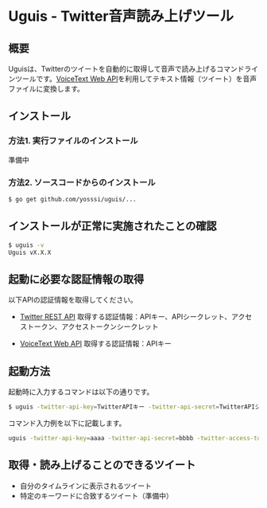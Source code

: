 # Uguis - Twitter音声読み上げツール

## 概要

Uguisは、Twitterのツイートを自動的に取得して音声で読み上げるコマンドラインツールです。[VoiceText Web API](https://cloud.voicetext.jp/webapi)を利用してテキスト情報（ツイート）を音声ファイルに変換します。

## インストール

### 方法1. 実行ファイルのインストール

準備中

### 方法2. ソースコードからのインストール

```sh
$ go get github.com/yosssi/uguis/...
```

## インストールが正常に実施されたことの確認

```sh
$ uguis -v
Uguis vX.X.X
```

## 起動に必要な認証情報の取得

以下APIの認証情報を取得してください。

* [Twitter REST API](https://dev.twitter.com/)
取得する認証情報：APIキー、APIシークレット、アクセストークン、アクセストークンシークレット

* [VoiceText Web API](https://cloud.voicetext.jp/webapi)
取得する認証情報：APIキー

## 起動方法

起動時に入力するコマンドは以下の通りです。

```sh
$ uguis -twitter-api-key=TwitterAPIキー -twitter-api-secret=TwitterAPIシークレット -twitter-access-token=Twitterアクセストークン -twitter-access-token-secret=Twitterアクセストークンシークレット -voicetext-api-key=VoiceTextAPIキー -p=音声ファイル再生コマンド
```

コマンド入力例を以下に記載します。

```sh
uguis -twitter-api-key=aaaa -twitter-api-secret=bbbb -twitter-access-token=cccc -twitter-access-token-secret=dddd -voicetext-api-key=eeee -p=afplay
```

## 取得・読み上げることのできるツイート

* 自分のタイムラインに表示されるツイート
* 特定のキーワードに合致するツイート（準備中）

